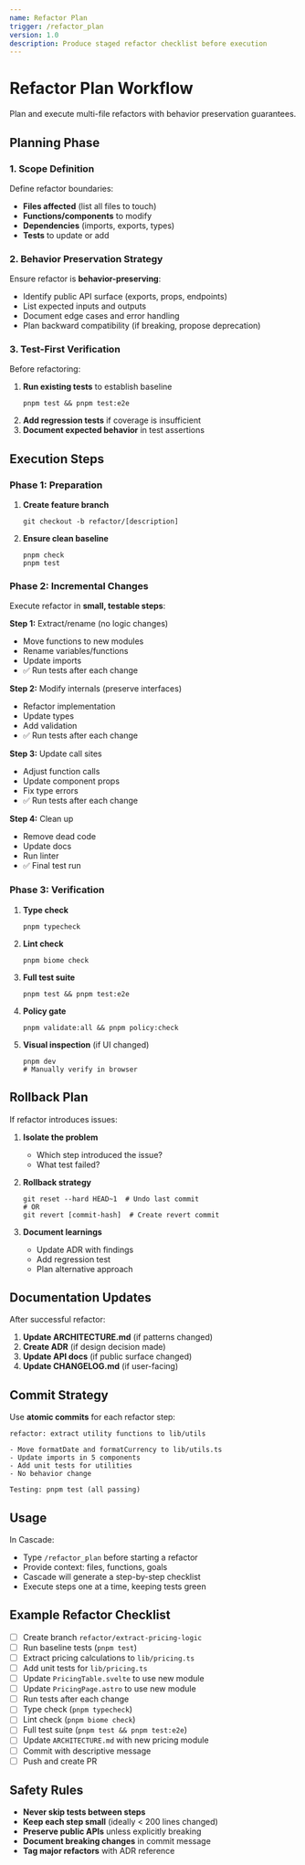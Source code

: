```yaml
---
name: Refactor Plan
trigger: /refactor_plan
version: 1.0
description: Produce staged refactor checklist before execution
---
```


# Refactor Plan Workflow

Plan and execute multi-file refactors with behavior preservation guarantees.

## Planning Phase

### 1. Scope Definition

Define refactor boundaries:

- **Files affected** (list all files to touch)
- **Functions/components** to modify
- **Dependencies** (imports, exports, types)
- **Tests** to update or add

### 2. Behavior Preservation Strategy

Ensure refactor is **behavior-preserving**:

- Identify public API surface (exports, props, endpoints)
- List expected inputs and outputs
- Document edge cases and error handling
- Plan backward compatibility (if breaking, propose deprecation)

### 3. Test-First Verification

Before refactoring:

1. **Run existing tests** to establish baseline
   ```fish
   pnpm test && pnpm test:e2e
   ```
2. **Add regression tests** if coverage is insufficient
3. **Document expected behavior** in test assertions

## Execution Steps

### Phase 1: Preparation

1. **Create feature branch**

   ```fish
   git checkout -b refactor/[description]
   ```

2. **Ensure clean baseline**
   ```fish
   pnpm check
   pnpm test
   ```

### Phase 2: Incremental Changes

Execute refactor in **small, testable steps**:

**Step 1:** Extract/rename (no logic changes)

- Move functions to new modules
- Rename variables/functions
- Update imports
- ✅ Run tests after each change

**Step 2:** Modify internals (preserve interfaces)

- Refactor implementation
- Update types
- Add validation
- ✅ Run tests after each change

**Step 3:** Update call sites

- Adjust function calls
- Update component props
- Fix type errors
- ✅ Run tests after each change

**Step 4:** Clean up

- Remove dead code
- Update docs
- Run linter
- ✅ Final test run

### Phase 3: Verification

1. **Type check**

   ```fish
   pnpm typecheck
   ```

2. **Lint check**

   ```fish
   pnpm biome check
   ```

3. **Full test suite**

   ```fish
   pnpm test && pnpm test:e2e
   ```

4. **Policy gate**

   ```fish
   pnpm validate:all && pnpm policy:check
   ```

5. **Visual inspection** (if UI changed)
   ```fish
   pnpm dev
   # Manually verify in browser
   ```

## Rollback Plan

If refactor introduces issues:

1. **Isolate the problem**
   - Which step introduced the issue?
   - What test failed?

2. **Rollback strategy**

   ```fish
   git reset --hard HEAD~1  # Undo last commit
   # OR
   git revert [commit-hash]  # Create revert commit
   ```

3. **Document learnings**
   - Update ADR with findings
   - Add regression test
   - Plan alternative approach

## Documentation Updates

After successful refactor:

1. **Update ARCHITECTURE.md** (if patterns changed)
2. **Create ADR** (if design decision made)
3. **Update API docs** (if public surface changed)
4. **Update CHANGELOG.md** (if user-facing)

## Commit Strategy

Use **atomic commits** for each refactor step:

```
refactor: extract utility functions to lib/utils

- Move formatDate and formatCurrency to lib/utils.ts
- Update imports in 5 components
- Add unit tests for utilities
- No behavior change

Testing: pnpm test (all passing)
```

## Usage

In Cascade:

- Type `/refactor_plan` before starting a refactor
- Provide context: files, functions, goals
- Cascade will generate a step-by-step checklist
- Execute steps one at a time, keeping tests green

## Example Refactor Checklist

- [ ] Create branch `refactor/extract-pricing-logic`
- [ ] Run baseline tests (`pnpm test`)
- [ ] Extract pricing calculations to `lib/pricing.ts`
- [ ] Add unit tests for `lib/pricing.ts`
- [ ] Update `PricingTable.svelte` to use new module
- [ ] Update `PricingPage.astro` to use new module
- [ ] Run tests after each change
- [ ] Type check (`pnpm typecheck`)
- [ ] Lint check (`pnpm biome check`)
- [ ] Full test suite (`pnpm test && pnpm test:e2e`)
- [ ] Update `ARCHITECTURE.md` with new pricing module
- [ ] Commit with descriptive message
- [ ] Push and create PR

## Safety Rules

- **Never skip tests between steps**
- **Keep each step small** (ideally < 200 lines changed)
- **Preserve public APIs** unless explicitly breaking
- **Document breaking changes** in commit message
- **Tag major refactors** with ADR reference
